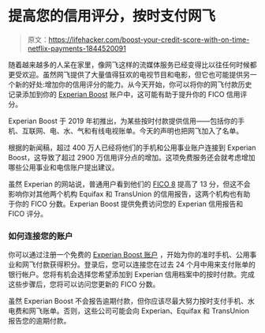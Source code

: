 # 提高您的信用评分，按时支付网飞

> 原文：<https://lifehacker.com/boost-your-credit-score-with-on-time-netflix-payments-1844520091>

随着越来越多的人呆在家里，像网飞这样的流媒体服务已经变得比以往任何时候都更受欢迎。虽然网飞提供了大量值得狂欢的电视节目和电影，但它也可能提供另一个新的好处:增加你的信用评分的能力。从今天开始，你可以将你的网飞付款历史记录添加到你的 [Experian Boost](http://www.experian.com/Boost) 账户中，这可能有助于提升你的 FICO 信用评分。



Experian Boost 于 2019 年初推出，为某些按时付款提供信用——包括你的手机、互联网、电、水、气和有线电视账单。今天的声明也把网飞加入了名单。

根据的新闻稿，超过 400 万人已经将他们的手机和公用事业账户连接到 Experian Boost，这导致了超过 2900 万信用评分点的增加。这项免费服务还会就考虑增加哪些公用事业和电信账户提出建议。

虽然 Experian 的网站说，普通用户看到他们的 [FICO 8](https://www.myfico.com/credit-education/credit-scores/fico-score-versions) 提高了 13 分，但这不会影响你对其他两个机构 Equifax 和 TransUnion 的信用报告，这两个机构也有助于你的 FICO 分数。Experian Boost 提供免费访问您的 Experian 信用报告和 FICO 评分。

### **如何连接您的账户**

你可以通过注册一个免费的 [Experian Boost 账户](https://www.experian.com/consumer-products/score-boost.html?cc=van_tvr_boost) ，开始为你的准时手机、公用事业和网飞付款获得积分。登录后，您可以连接您在过去 24 个月中用来支付账单的银行帐户。您将有机会选择您希望添加到 Experian 信用档案中的按时付款。完成这些步骤后，您将可以访问您更新的 FICO 分数。

虽然 Experian Boost 不会报告逾期付款，但你应该尽最大努力按时支付手机、水电费和网飞账单。否则，这些公司可能会向 Experian、Equifax 和 TransUnion 报告您的逾期付款。